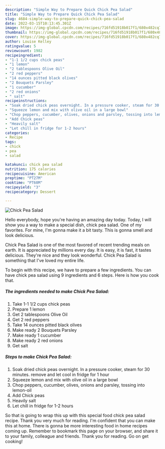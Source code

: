 ```yaml
---
description: "Simple Way to Prepare Quick Chick Pea Salad"
title: "Simple Way to Prepare Quick Chick Pea Salad"
slug: 4684-simple-way-to-prepare-quick-chick-pea-salad
date: 2022-03-15T10:13:45.301Z
image: https://img-global.cpcdn.com/recipes/716fd51918b017f1/680x482cq70/chick-pea-salad-recipe-main-photo.jpg
thumbnail: https://img-global.cpcdn.com/recipes/716fd51918b017f1/680x482cq70/chick-pea-salad-recipe-main-photo.jpg
cover: https://img-global.cpcdn.com/recipes/716fd51918b017f1/680x482cq70/chick-pea-salad-recipe-main-photo.jpg
author: Louise Kelley
ratingvalue: 5
reviewcount: 1982
recipeingredient:
- "1-1 1/2 cups chick peas"
- "1 lemon"
- "2 tablespoons Olive Oil"
- "2 red peppers"
- "14 ounces pitted black olives"
- "2 Bouquets Parsley"
- "1 cucumber"
- "2 red onions"
- " salt"
recipeinstructions:
- "Soak dried chick peas overnight. In a pressure cooker, steam for 30 minutes. remove and let cool in fridge for 1 hour"
- "Squeeze lemon and mix with olive oil in a large bowl"
- "Chop peppers, cucumber, olives, onions and parsley, tossing into lemon-oil"
- "Add Chick peas"
- "Heavily salt"
- "Let chill in fridge for 1-2 hours"
categories:
- Recipe
tags:
- chick
- pea
- salad

katakunci: chick pea salad 
nutrition: 175 calories
recipecuisine: American
preptime: "PT27M"
cooktime: "PT60M"
recipeyield: "3"
recipecategory: Dessert

---
```



![Chick Pea Salad](https://img-global.cpcdn.com/recipes/716fd51918b017f1/680x482cq70/chick-pea-salad-recipe-main-photo.jpg)

Hello everybody, hope you're having an amazing day today. Today, I will show you a way to make a special dish, chick pea salad. One of my favorites. For mine, I'm gonna make it a bit tasty. This is gonna smell and look delicious.



Chick Pea Salad is one of the most favored of recent trending meals on earth. It is appreciated by millions every day. It is easy, it is fast, it tastes delicious. They're nice and they look wonderful. Chick Pea Salad is something that I've loved my entire life.


To begin with this recipe, we have to prepare a few ingredients. You can have chick pea salad using 9 ingredients and 6 steps. Here is how you cook that.

<!--inarticleads1-->

##### The ingredients needed to make Chick Pea Salad:

1. Take 1-1 1/2 cups chick peas
1. Prepare 1 lemon
1. Get 2 tablespoons Olive Oil
1. Get 2 red peppers
1. Take 14 ounces pitted black olives
1. Make ready 2 Bouquets Parsley
1. Make ready 1 cucumber
1. Make ready 2 red onions
1. Get  salt




<!--inarticleads2-->

##### Steps to make Chick Pea Salad:

1. Soak dried chick peas overnight. In a pressure cooker, steam for 30 minutes. remove and let cool in fridge for 1 hour
1. Squeeze lemon and mix with olive oil in a large bowl
1. Chop peppers, cucumber, olives, onions and parsley, tossing into lemon-oil
1. Add Chick peas
1. Heavily salt
1. Let chill in fridge for 1-2 hours




So that is going to wrap this up with this special food chick pea salad recipe. Thank you very much for reading. I'm confident that you can make this at home. There is gonna be more interesting food in home recipes coming up. Remember to bookmark this page on your browser, and share it to your family, colleague and friends. Thank you for reading. Go on get cooking!
